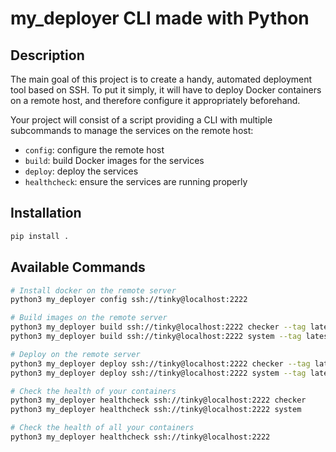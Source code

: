 # my_deployer CLI made with Python

## Description
The main goal of this project is to create a handy, automated deployment tool based on SSH.
To put it simply, it will have to deploy Docker containers on a remote host, and therefore configure it appropriately beforehand.

Your project will consist of a script providing a CLI with multiple subcommands to manage the services on the remote host:

- `config`: configure the remote host
- `build`: build Docker images for the services
- `deploy`: deploy the services
- `healthcheck`: ensure the services are running properly

## Installation
```bash
pip install .
```
## Available Commands
```bash
# Install docker on the remote server
python3 my_deployer config ssh://tinky@localhost:2222

# Build images on the remote server
python3 my_deployer build ssh://tinky@localhost:2222 checker --tag latest
python3 my_deployer build ssh://tinky@localhost:2222 system --tag latest

# Deploy on the remote server
python3 my_deployer deploy ssh://tinky@localhost:2222 checker --tag latest
python3 my_deployer deploy ssh://tinky@localhost:2222 system --tag latest

# Check the health of your containers
python3 my_deployer healthcheck ssh://tinky@localhost:2222 checker
python3 my_deployer healthcheck ssh://tinky@localhost:2222 system

# Check the health of all your containers
python3 my_deployer healthcheck ssh://tinky@localhost:2222
```